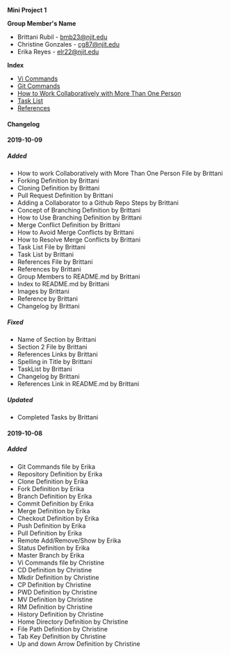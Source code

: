 **Mini Project 1**

**Group Member's Name**

- Brittani Rubil - bmb23@njit.edu
- Christine Gonzales - cg87@njit.edu
- Erika Reyes - elr22@njit.edu

**Index**

- [Vi Commands](/Section1.md)
- [Git Commands](/section2.md)
- [How to Work Collaboratively with More Than One Person](/section3.md)
- [Task List](/taskList.md)
- [References](/references.md)

#### Changelog

#### 2019-10-09

##### Added
- How to work Collaboratively with More Than One Person File by Brittani
- Forking Definition by Brittani
- Cloning Definition by Brittani
- Pull Request Definition by Brittani
- Adding a Collaborator to a Github Repo Steps by Brittani
- Concept of Branching Definition by Brittani
- How to Use Branching Definition by Brittani
- Merge Conflict Definition by Brittani
- How to Avoid Merge Conflicts by Brittani
- How to Resolve Merge Conflicts by Brittani
- Task List File by Brittani
- Task List by Brittani
- References File by Brittani
- References by Brittani
- Group Members to README.md by Brittani
- Index to README.md by Brittani
- Images by Brittani
- Reference by Brittani
- Changelog by Brittani

##### Fixed
- Name of Section by Brittani
- Section 2 File by Brittani
- References Links by Brittani
- Spelling in Title by Brittani
- TaskList by Brittani 
- Changelog by Brittani
- References Link in README.md by Brittani

##### Updated
- Completed Tasks by Brittani


#### 2019-10-08

##### Added 
- Git Commands file by Erika 
- Repository Definition by Erika
- Clone Definition by Erika
- Fork Definition by Erika
- Branch Definition by Erika
- Commit Definition by Erika
- Merge Definition by Erika
- Checkout Definition by Erika
- Push Definition by Erika
- Pull Definition by Erika
- Remote Add/Remove/Show by Erika
- Status Definition by Erika
- Master Branch by Erika
- Vi Commands file by Christine
- CD Definition by Christine
- Mkdir Definition by Christine
- CP Definition by Christine 
- PWD Definition by Christine 
- MV Definition by Christine
- RM Definition by Christine 
- History Definition by Christine 
- Home Directory Definition by Christine
- File Path Definition by Christine
- Tab Key Definition by Christine 
- Up and down Arrow Definition by Christine 

